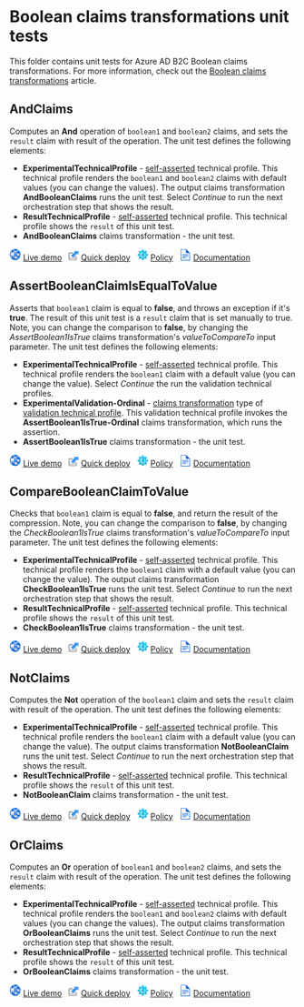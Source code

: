 # Boolean claims transformations unit tests

This folder contains unit tests for Azure AD B2C Boolean claims transformations. For more information, check out the [Boolean claims transformations](https://docs.microsoft.com/azure/active-directory-b2c/boolean-transformations) article.

## AndClaims

Computes an **And** operation of `boolean1` and `boolean2` claims, and sets the `result` claim with result of the operation. The unit test defines the following elements:

- **ExperimentalTechnicalProfile** - [self-asserted](https://docs.microsoft.com/azure/active-directory-b2c/self-asserted-technical-profile) technical profile. This technical profile renders the `boolean1` and `boolean2` claims with default values (you can change the values). The output claims transformation **AndBooleanClaims** runs the unit test. Select *Continue* to run the next orchestration step that shows the result.
- **ResultTechnicalProfile** - [self-asserted](https://docs.microsoft.com/azure/active-directory-b2c/self-asserted-technical-profile) technical profile. This technical profile shows the `result` of this unit test.
- **AndBooleanClaims** claims transformation - the unit test.

![live demo](../../media/demo.png) [Live demo](https://b2clivedemo.b2clogin.com/b2clivedemo.onmicrosoft.com/B2C_1A_CT_AndClaims/oauth2/v2.0/authorize?client_id=cfaf887b-a9db-4b44-ac47-5efff4e2902c&nonce=defaultNonce&redirect_uri=https%3A%2F%2Fjwt.ms&scope=openid&response_type=id_token&prompt=login) &nbsp; ![Quick deploy](../../media/deploy.png) [Quick deploy](https://b2ciefsetupapp.azurewebsites.net/)  &nbsp; ![policy](../../media/policy.png) [Policy](CT_AndClaims.xml) &nbsp;  ![documentation](../../media/doc.png) [Documentation](https://docs.microsoft.com/azure/active-directory-b2c/boolean-transformations#andclaims)

## AssertBooleanClaimIsEqualToValue

Asserts that `boolean1` claim is equal to **false**, and throws an exception if it's **true**. The result of this unit test is a `result` claim that is set manually to true. Note, you can change the comparison to **false**, by changing the *AssertBoolean1IsTrue* claims transformation's *valueToCompareTo* input parameter. The unit test defines the following elements:

- **ExperimentalTechnicalProfile** - [self-asserted](https://docs.microsoft.com/azure/active-directory-b2c/self-asserted-technical-profile) technical profile. This technical profile renders the `boolean1` claim with a default value (you can change the value). Select *Continue* the run the validation technical profiles.
- **ExperimentalValidation-Ordinal** - [claims transformation](https://docs.microsoft.com/azure/active-directory-b2c/claims-transformation-technical-profile) type of [validation technical profile](https://docs.microsoft.com/azure/active-directory-b2c/validation-technical-profile). This validation technical profile invokes the **AssertBoolean1IsTrue-Ordinal** claims transformation, which runs the assertion.
- **AssertBoolean1IsTrue** claims transformation - the unit test. 

![live demo](../../media/demo.png) [Live demo](https://b2clivedemo.b2clogin.com/b2clivedemo.onmicrosoft.com/B2C_1A_CT_AssertBooleanClaimIsEqualToValue/oauth2/v2.0/authorize?client_id=cfaf887b-a9db-4b44-ac47-5efff4e2902c&nonce=defaultNonce&redirect_uri=https%3A%2F%2Fjwt.ms&scope=openid&response_type=id_token&prompt=login) &nbsp; ![Quick deploy](../../media/deploy.png) [Quick deploy](https://b2ciefsetupapp.azurewebsites.net/)  &nbsp; ![policy](../../media/policy.png) [Policy](CT_AssertBooleanClaimIsEqualToValue.xml) &nbsp;  ![documentation](../../media/doc.png) [Documentation](https://docs.microsoft.com/azure/active-directory-b2c/boolean-transformations#assertbooleanclaimisequaltovalue)

## CompareBooleanClaimToValue

Checks that `boolean1` claim is equal to **false**, and return the result of the compression. Note, you can change the comparison to **false**, by changing the *CheckBoolean1IsTrue* claims transformation's *valueToCompareTo* input parameter.  The unit test defines the following elements:

- **ExperimentalTechnicalProfile** - [self-asserted](https://docs.microsoft.com/azure/active-directory-b2c/self-asserted-technical-profile) technical profile. This technical profile renders the `boolean1` claim with a default value (you can change the value). The output claims transformation **CheckBoolean1IsTrue** runs the unit test. Select *Continue* to run the next orchestration step that shows the result.
- **ResultTechnicalProfile** - [self-asserted](https://docs.microsoft.com/azure/active-directory-b2c/self-asserted-technical-profile) technical profile. This technical profile shows the `result` of this unit test.
- **CheckBoolean1IsTrue** claims transformation - the unit test.

![live demo](../../media/demo.png) [Live demo](https://b2clivedemo.b2clogin.com/b2clivedemo.onmicrosoft.com/B2C_1A_CompareBooleanClaimToValue/oauth2/v2.0/authorize?client_id=cfaf887b-a9db-4b44-ac47-5efff4e2902c&nonce=defaultNonce&redirect_uri=https%3A%2F%2Fjwt.ms&scope=openid&response_type=id_token&prompt=login) &nbsp; ![Quick deploy](../../media/deploy.png) [Quick deploy](https://b2ciefsetupapp.azurewebsites.net/)  &nbsp; ![policy](../../media/policy.png) [Policy](CT_CompareBooleanClaimToValue.xml) &nbsp;  ![documentation](../../media/doc.png) [Documentation](https://docs.microsoft.com/azure/active-directory-b2c/boolean-transformations#comparebooleanclaimtovalue)

## NotClaims

Computes the **Not** operation of the `boolean1` claim and sets the `result` claim with result of the operation. The unit test defines the following elements:

- **ExperimentalTechnicalProfile** - [self-asserted](https://docs.microsoft.com/azure/active-directory-b2c/self-asserted-technical-profile) technical profile. This technical profile renders the `boolean1` claim with a default value (you can change the value). The output claims transformation **NotBooleanClaim** runs the unit test. Select *Continue* to run the next orchestration step that shows the result.
- **ResultTechnicalProfile** - [self-asserted](https://docs.microsoft.com/azure/active-directory-b2c/self-asserted-technical-profile) technical profile. This technical profile shows the `result` of this unit test.
- **NotBooleanClaim** claims transformation - the unit test.

![live demo](../../media/demo.png) [Live demo](https://b2clivedemo.b2clogin.com/b2clivedemo.onmicrosoft.com/B2C_1A_CT_NotClaims/oauth2/v2.0/authorize?client_id=cfaf887b-a9db-4b44-ac47-5efff4e2902c&nonce=defaultNonce&redirect_uri=https%3A%2F%2Fjwt.ms&scope=openid&response_type=id_token&prompt=login) &nbsp; ![Quick deploy](../../media/deploy.png) [Quick deploy](https://b2ciefsetupapp.azurewebsites.net/)  &nbsp; ![policy](../../media/policy.png) [Policy](CT_NotClaims.xml) &nbsp;  ![documentation](../../media/doc.png) [Documentation](https://docs.microsoft.com/azure/active-directory-b2c/boolean-transformations#notclaims)

## OrClaims

Computes an **Or** operation of `boolean1` and `boolean2` claims, and sets the `result` claim with result of the operation. The unit test defines the following elements:

- **ExperimentalTechnicalProfile** - [self-asserted](https://docs.microsoft.com/azure/active-directory-b2c/self-asserted-technical-profile) technical profile. This technical profile renders the `boolean1` and `boolean2` claims with default values (you can change the values). The output claims transformation **OrBooleanClaims** runs the unit test. Select *Continue* to run the next orchestration step that shows the result.
- **ResultTechnicalProfile** - [self-asserted](https://docs.microsoft.com/azure/active-directory-b2c/self-asserted-technical-profile) technical profile. This technical profile shows the `result` of this unit test.
- **OrBooleanClaims** claims transformation - the unit test.

![live demo](../../media/demo.png) [Live demo](https://b2clivedemo.b2clogin.com/b2clivedemo.onmicrosoft.com/B2C_1A_CT_OrClaims/oauth2/v2.0/authorize?client_id=cfaf887b-a9db-4b44-ac47-5efff4e2902c&nonce=defaultNonce&redirect_uri=https%3A%2F%2Fjwt.ms&scope=openid&response_type=id_token&prompt=login) &nbsp; ![Quick deploy](../../media/deploy.png) [Quick deploy](https://b2ciefsetupapp.azurewebsites.net/)  &nbsp; ![policy](../../media/policy.png) [Policy](CT_OrClaims.xml) &nbsp;  ![documentation](../../media/doc.png) [Documentation](https://docs.microsoft.com/azure/active-directory-b2c/boolean-transformations#orclaims)


